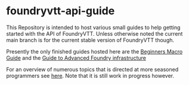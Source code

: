 # foundryvtt-api-guide
This Repository is intended to host various small guides to help getting started with the API of FoundryVTT. Unless otherwise noted the current main branch is for the current stable version of FoundryVTT though.

Presently the only finished guides hosted here are the [Beginners Macro Guide](https://github.com/GamerFlix/foundryvtt-api-guide/blob/main/macro_guide.md) and the [Guide to Advanced Foundry infrastructure](https://github.com/GamerFlix/foundryvtt-api-guide/blob/main/advanced_api_guide.md)

For an overview of numerous topics that is directed at more seasoned programmers see [here](https://mxzf.gitlab.io/foundry-info/). Note that it is still work in progress however.
